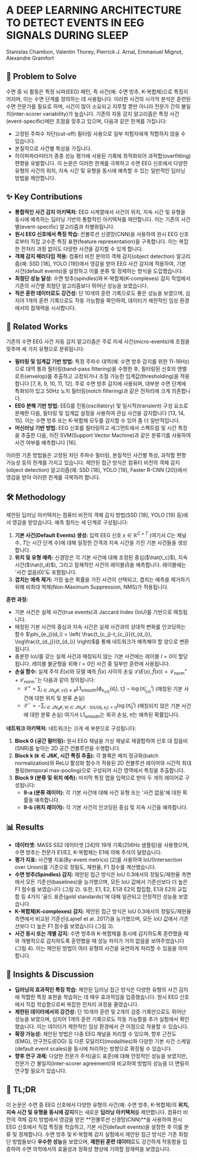 # A DEEP LEARNING ARCHITECTURE TO DETECT EVENTS IN EEG SIGNALS DURING SLEEP

Stanislas Chambon, Valentin Thorey, Pierrick J. Arnal, Emmanuel Mignot, Alexandre Gramfort

## 🧩 Problem to Solve

수면 중 뇌 활동은 특정 뇌파(EEG) 패턴, 즉 사건(예: 수면 방추, K-복합체)으로 특징지어지며, 이는 수면 단계를 정의하는 데 사용됩니다. 이러한 사건의 시각적 분석은 훈련된 수면 전문가를 필요로 하며, 시간이 많이 소요되고 지루할 뿐만 아니라 전문가 간의 불일치(inter-scorer variability)가 높습니다. 기존의 자동 감지 알고리즘은 특정 사건(event-specific)에만 초점을 맞추고 있으며, 다음과 같은 한계를 가집니다:

- 고정된 주파수 차단(cut-off) 필터링 사용으로 일부 피험자에게 적합하지 않을 수 있습니다.
- 본질적으로 사건별 특성을 가집니다.
- 하이퍼파라미터가 종종 성능 평가에 사용된 기록에 최적화되어 과적합(overfitting) 편향을 유발합니다.
  이 논문은 이러한 한계를 극복하고 수면 EEG 신호에서 다양한 유형의 사건의 위치, 지속 시간 및 유형을 동시에 예측할 수 있는 일반적인 딥러닝 방법을 제안합니다.

## ✨ Key Contributions

- **통합적인 사건 감지 아키텍처:** EEG 시계열에서 사건의 위치, 지속 시간 및 유형을 동시에 예측하는 딥러닝 기반의 통합적인 아키텍처를 제안합니다. 이는 기존의 사건별(event-specific) 알고리즘과 차별화됩니다.
- **원시 EEG 신호에서 특징 학습:** 컨볼루션 신경망(CNN)을 사용하여 원시 EEG 신호로부터 직접 고수준 특징 표현(feature representation)을 구축합니다. 이는 복잡한 전처리 과정 없이도 다양한 사건을 감지할 수 있게 합니다.
- **객체 감지 패러다임 적용:** 컴퓨터 비전 분야의 객체 감지(object detection) 알고리즘(예: SSD [18], YOLO [19])에서 영감을 받아 EEG 사건 감지에 적용하여, 기본 사건(default events)을 설정하고 이를 분류 및 정제하는 방식을 도입했습니다.
- **최첨단 성능 달성:** 수면 방추(spindles)와 K-복합체(K-complexes) 감지 작업에서 기존의 사건별 최첨단 알고리즘보다 뛰어난 성능을 보였습니다.
- **적은 훈련 데이터로도 강건성:** 단 10개의 훈련 기록으로도 좋은 성능을 보였으며, 심지어 1개의 훈련 기록으로도 작동 가능함을 확인하여, 데이터가 제한적인 임상 환경에서의 잠재력을 시사합니다.

## 📎 Related Works

기존의 수면 EEG 사건 자동 감지 알고리즘은 주로 미세 사건(micro-events)에 초점을 맞추며 세 가지 유형으로 분류됩니다:

- **필터링 및 임계값 기반 방법:** 특정 주파수 대역(예: 수면 방추 감지를 위한 11-16Hz)으로 대역 통과 필터링(band-pass filtering)을 수행한 후, 필터링된 신호의 엔벨로프(envelop)를 추출하고 고정되거나 조절 가능한 임계값(thresholding)을 적용합니다 [7, 8, 9, 10, 11, 12]. 주로 수면 방추 감지에 사용되며, 대부분 수면 단계에 특화되어 있고 50Hz 노치 필터링(notch filtering)과 같은 전처리에 크게 의존합니다.
- **EEG 분해 기반 방법:** EEG를 진동(oscillatory) 및 일시적(transient) 구성 요소로 분해한 다음, 필터링 및 임계값 설정을 사용하여 관심 사건을 감지합니다 [13, 14, 15]. 이는 수면 방추 또는 K-복합체 모두를 감지할 수 있어 좀 더 일반적입니다.
- **머신러닝 기반 방법:** EEG 신호를 필터링하고 세그먼트에서 스펙트럼 및 시간 특징을 추출한 다음, 이진 SVM(Support Vector Machine)과 같은 분류기를 사용하여 사건 여부를 예측합니다 [16].

이러한 기존 방법들은 고정된 차단 주파수 필터링, 본질적인 사건별 특성, 과적합 편향 가능성 등의 한계를 가지고 있습니다. 제안된 접근 방식은 컴퓨터 비전의 객체 감지(object detection) 알고리즘(예: SSD [18], YOLO [19], Faster R-CNN [20])에서 영감을 받아 이러한 한계를 극복하려 합니다.

## 🛠️ Methodology

제안된 딥러닝 아키텍처는 컴퓨터 비전의 객체 감지 방법(SSD [18], YOLO [19] 등)에서 영감을 받았습니다. 예측 절차는 세 단계로 구성됩니다:

1. **기본 사건(Default Events) 생성:** 입력 EEG 신호 $x \in \mathbb{R}^{C \times T}$ (여기서 $C$는 채널 수, $T$는 시간 단계 수)에 대해 일정한 간격과 지속 시간을 가진 기본 사건들을 생성합니다.
2. **위치 및 유형 예측:** 신경망은 각 기본 사건에 대해 조정된 중심($\hat{t_c}$), 지속 시간($\hat{t_d}$), 그리고 잠재적인 사건의 레이블($\hat{l}$)을 예측합니다. 레이블에는 '사건 없음(0)'도 포함됩니다.
3. **겹치는 예측 제거:** 가장 높은 확률을 가진 사건이 선택되고, 겹치는 예측을 제거하기 위해 비최대 억제(Non-Maximum Suppression, NMS)가 적용됩니다.

**훈련 과정:**

- 기본 사건은 실제 사건(true events)과 Jaccard Index (IoU)를 기반으로 매칭됩니다.
- 매칭된 기본 사건의 중심과 지속 시간은 실제 사건과의 상대적 변화를 인코딩하는 함수 $\phi_{e_j}(d_i) = \left( \frac{t_{c_j}-t_{c_i}}{t_{d_i}}, \log\frac{t_{d_j}}{t_{d_i}} \right)$를 통해 네트워크가 예측해야 할 양으로 변환됩니다.
- 충분한 IoU를 갖는 실제 사건과 매칭되지 않는 기본 사건에는 레이블 $l=0$이 할당됩니다. 레이블 불균형을 위해 $l=0$인 사건 중 일부만 훈련에 사용됩니다.
- **손실 함수:** 실제 주석 $E(x)$와 모델 예측 $\hat{f}(x)$ 사이의 손실 $\mathcal{L}(E(x), \hat{f}(x)) = \mathcal{L}_{\text{norm}}^{+} + \mathcal{L}_{\text{norm}}^{-}$는 다음과 같이 정의됩니다:
  - $\mathcal{L}^{+} = \sum_{i \in JN_dK, \gamma(i) \ne \emptyset} \text{L1}_{\text{smooth}}(\phi_{e_{\gamma(i)}}(d_i), \hat{\tau}_i) - \log(\hat{\pi}_{l_{\gamma(i)}}^i)$ (매칭된 기본 사건에 대한 위치 및 분류 손실)
  - $\mathcal{L}^{-} = - \sum_{i \in JN_dK, \forall j \in JN_eK: \text{IoU}(d_i, e_j) < \eta} \log(\hat{\pi}_0^i)$ (매칭되지 않은 기본 사건에 대한 분류 손실)
    여기서 $\text{L1}_{\text{smooth}}$는 회귀 손실, $\hat{\pi}$는 예측된 확률입니다.

**네트워크 아키텍처:**
네트워크는 크게 세 부분으로 구성됩니다:

1. **Block 0 (공간 필터링):** 원시 EEG 채널을 가상 채널로 재결합하여 신호 대 잡음비(SNR)를 높이는 2D 공간 컨볼루션을 수행합니다.
2. **Block k ($k \in J8K$, 시간 특징 추출):** 각 블록은 배치 정규화(batch normalization)와 ReLU 활성화 함수가 적용된 2D 컨볼루션 레이어와 시간적 최대 풀링(temporal max-pooling)으로 구성되어 시간 영역에서 특징을 추출합니다.
3. **Block 9 (분류 및 위치 예측):** 마지막 특징 맵을 입력으로 받아 두 개의 레이어로 구성됩니다:
   - **9-a (분류 레이어):** 각 기본 사건에 대해 사건 유형 또는 '사건 없음'에 대한 확률을 예측합니다.
   - **9-b (위치 레이어):** 각 기본 사건의 인코딩된 중심 및 지속 시간을 예측합니다.

## 📊 Results

- **데이터셋:** MASS SS2 데이터셋 [24]의 19개 기록(256Hz 샘플링)을 사용했으며, 수면 방추는 전문가 E1/E2, K-복합체는 E1에 의해 주석이 달렸습니다.
- **평가 지표:** 사건별 지표(By-event metrics) [2]를 사용하여 IoU(Intersection over Union)를 기준으로 정밀도, 재현율, F1 점수를 계산했습니다.
- **수면 방추(Spindles) 감지:** 제안된 접근 방식은 IoU $0.3$에서의 정밀도/재현율 측면에서 모든 기준선(baselines)을 능가했으며, 모든 IoU 값에서 기준선보다 더 높은 F1 점수를 보였습니다 (그림 2). 또한, E1, E2, E1과 E2의 합집합, E1과 E2의 교집합 등 4가지 '골드 표준(gold standards)'에 대해 일관되고 안정적인 성능을 보였습니다.
- **K-복합체(K-complexes) 감지:** 제안된 접근 방식은 IoU $0.3$에서의 정밀도/재현율 측면에서 비교된 기준선(Lajnef et al. 2017)을 능가했으며, 모든 IoU 값에서 기준선보다 더 높은 F1 점수를 보였습니다 (그림 3).
- **사건 동시 또는 개별 감지:** 수면 방추와 K-복합체를 동시에 감지하도록 훈련했을 때와 개별적으로 감지하도록 훈련했을 때 성능 차이가 거의 없음을 보여주었습니다 (그림 4). 이는 제안된 방법이 여러 유형의 사건을 유연하게 처리할 수 있음을 의미합니다.

## 🧠 Insights & Discussion

- **딥러닝의 효과적인 특징 학습:** 제안된 딥러닝 접근 방식은 다양한 유형의 사건 감지에 적합한 특징 표현을 학습하는 데 매우 효과적임을 입증했습니다. 원시 EEG 신호에서 직접 학습함으로써 복잡한 전처리 과정을 줄였습니다.
- **제한된 데이터에서의 강건성:** 단 10개의 훈련 및 2개의 검증 기록만으로도 뛰어난 성능을 보였으며, 심지어 1개의 훈련 기록으로도 작동 가능함을 추가 실험에서 확인했습니다. 이는 데이터가 제한적인 임상 환경에서 큰 이점으로 작용할 수 있습니다.
- **확장 가능성:** 제안된 방법은 다중 EEG 채널을 처리할 수 있으며, 향후 근전도(EMG), 안구전도(EOG) 등 다른 모달리티(modalities)와 다양한 기본 사건 스케일(default event scales)을 동시에 처리하는 방향으로 확장될 수 있습니다.
- **향후 연구 과제:** 다양한 전문가 주석(골드 표준)에 대해 안정적인 성능을 보였지만, 전문가 간 불일치(inter-scorer agreement)와 비교하여 방법의 성능을 더 면밀히 연구할 필요가 있습니다.

## 📌 TL;DR

이 논문은 수면 중 EEG 신호에서 다양한 유형의 사건(예: 수면 방추, K-복합체)의 **위치, 지속 시간 및 유형을 동시에 감지**하는 새로운 **딥러닝 아키텍처**를 제안합니다. 컴퓨터 비전의 객체 감지 방법에서 영감을 받은 **컨볼루션 신경망(CNN)**을 사용하여 원시 EEG 신호에서 직접 특징을 학습하고, 기본 사건(default events)을 설정한 후 이를 분류 및 정제합니다. 수면 방추 및 K-복합체 감지 실험에서 제안된 접근 방식은 기존 최첨단 방법들보다 **우수한 성능**을 보였으며, **제한된 훈련 데이터**로도 강건하게 작동함을 입증하여 수면 의학에서의 효율성과 정확성 향상에 기여할 잠재력을 보였습니다.
